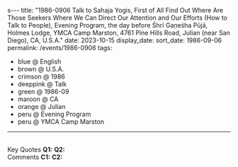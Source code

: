 s---
title: "1986-0906 Talk to Sahaja Yogis, First of All Find Out Where Are Those Seekers Where We Can Direct Our Attention and Our Efforts (How to Talk to People), Evening Program, the day before Śhrī Gaṇeśha Pūjā, Holmes Lodge, YMCA Camp Marston, 4761 Pine Hills Road, Julian (near San Diego), CA, U.S.A."
date: 2023-10-15
display_date: 
sort_date: 1986-09-06
permalink: /events/1986-0906
tags:
  - blue @ English
  - brown @ U.S.A.
  - crimson @ 1986
  - deeppink @ Talk
  - green @ 1986-09
  - maroon @ CA
  - orange @ Julian
  - peru @ Evening Program
  - peru @ YMCA Camp Marston
---

<br>

<wave-list>
  <list-title color="DarkSeaGreen" width="55">Key Quotes</list-title>
  <list-item color="BlanchedAlmond" width="280"><b>Q1:</b> <i></i></list-item>
  <list-item color="Lavender" width="280"><b>Q2:</b> <i></i></list-item>
</wave-list>

<br>

<wave-list>
  <list-title color="DarkSeaGreen" width="55">Comments</list-title>
  <list-item color="BlanchedAlmond" width="280"><b>C1:</b> <i></i></list-item>
  <list-item color="Lavender" width="280"><b>C2:</b> <i></i></list-item>
</wave-list>